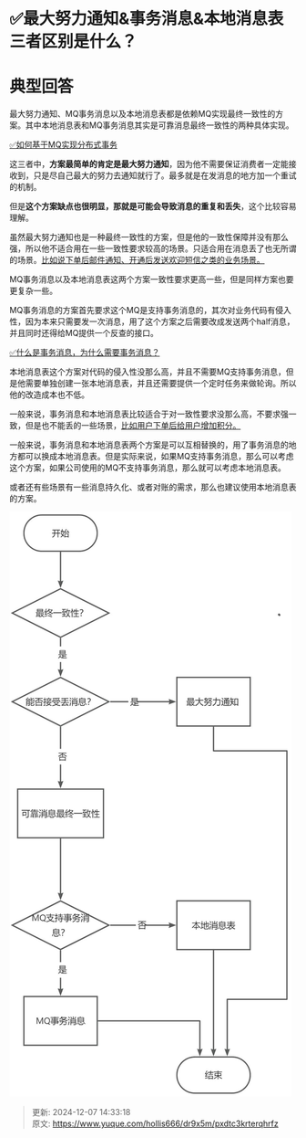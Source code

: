 # ✅最大努力通知&事务消息&本地消息表三者区别是什么？

# 典型回答


最大努力通知、MQ事务消息以及本地消息表都是依赖MQ实现最终一致性的方案。其中本地消息表和MQ事务消息其实是可靠消息最终一致性的两种具体实现。



[✅如何基于MQ实现分布式事务](https://www.yuque.com/hollis666/dr9x5m/yuku2qztfb8ki6wg)



这三者中，**方案最简单的肯定是最大努力通知**，因为他不需要保证消费者一定能接收到，只是尽自己最大的努力去通知就行了。最多就是在发消息的地方加一个重试的机制。



但是**这个方案缺点也很明显，那就是可能会导致消息的重复和丢失**，这个比较容易理解。



虽然最大努力通知也是一种最终一致性的方案，但是他的一致性保障并没有那么强，所以他不适合用在一些一致性要求较高的场景。只适合用在消息丢了也无所谓的场景。<u>比如说下单后邮件通知、开通后发送欢迎短信之类的业务场景。</u>

<u></u>

MQ事务消息以及本地消息表这两个方案一致性要求更高一些，但是同样方案也要更复杂一些。



MQ事务消息的方案首先要求这个MQ是支持事务消息的，其次对业务代码有侵入性，因为本来只需要发一次消息，用了这个方案之后需要改成发送两个half消息，并且同时还得给MQ提供一个反查的接口。



[✅什么是事务消息，为什么需要事务消息？](https://www.yuque.com/hollis666/dr9x5m/awrtlggd35yanugp)



本地消息表这个方案对代码的侵入性没那么高，并且不需要MQ支持事务消息，但是他需要单独创建一张本地消息表，并且还需要提供一个定时任务来做轮询。所以他的改造成本也不低。



一般来说，事务消息和本地消息表比较适合于对一致性要求没那么高，不要求强一致，但是也不能丢的一些场景，<u>比如用户下单后给用户增加积分。</u>

<u></u>

一般来说，事务消息和本地消息表两个方案是可以互相替换的，用了事务消息的地方都可以换成本地消息表。但是实际来说，如果MQ支持事务消息，那么可以考虑这个方案，如果公司使用的MQ不支持事务消息，那么就可以考虑本地消息表。



或者还有些场景有一些消息持久化、或者对账的需求，那么也建议使用本地消息表的方案。



![画板](./img/aGi8AUoRS1u30dnF/1705137825358-1a04ee31-3243-4769-9bfb-bcf59f2c19a8-533933.jpeg)



> 更新: 2024-12-07 14:33:18  
> 原文: <https://www.yuque.com/hollis666/dr9x5m/pxdtc3krterqhrfz>